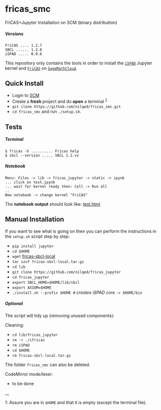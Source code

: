 # fricas_smc

FriCAS+Jupyter Installation on SCM (binary distribution) 

##### Versions

    FriCAS .... 1.2.7
    SBCL ...... 1.2.6
    iSPAD ..... 0.9.6

This repository only contains the tools in order to install the 
[`iSPAD`](https://bitbucket.org/kfp/ispad) Jupyter kernel
and [`FriCAS`](https://github.com/fricas/fricas) on 
[`SageMathCloud`](https://cloud.sagemath.com/).

## Quick Install

* Login to [SCM](https://cloud.sagemath.com/)
* Create a **fresh** project and do **open** a terminal <sup>[1](#footnote1)</sup>
* `git clone https://github.com/nilqed/fricas_smc.git`
* `cd fricas_smc` and run `./setup.sh`.

## Tests
##### Terminal

    $ fricas -h .......... Fricas help
    $ sbcl --version ..... SBCL 1.2.vv

##### Notebook

    Menu: Files -> lib -> fricas_jupyter -> static -> ipynb
    ... click on test.ipynb 
    ... wait for kernel ready then: Cell -> Run all
    ..
    New notebook -> change kernel "FriCAS"
   
    
The **notebook output** should look like: 
[test.html](http://kfp.bitbucket.org/tmp/test.html)


## Manual Installation
If you want to see what is going on then you can perform the instructions in the
`setup.sh` script step by step:

* `pip install jupyter`
* `cd $HOME`
* `wget` [fricas-sbcl-local](https://github.com/nilqed/fricas_smc/releases/download/v0.9.5/fricas-sbcl-local.tar.gz) 
* `tar xzvf fricas-sbcl-local.tar.gz`
* `cd lib`
* `git clone https://github.com/nilqed/fricas_jupyter`
* `cd fricas_jupyter`
* `export SBCL_HOME=$HOME/lib/sbcl`
* `export AXIOM=$HOME`
* `./install.sh --prefix $HOME #` *creates iSPAD core* `-> $HOME/bin`

##### Optional
The script will tidy up (removing unused components):


Cleaning:

* `cd lib/fricas_jupyter`
* `rm -r ./ifricas`
* `rm iSPAD`
* `cd $HOME`
* `rm fricas-sbcl-local.tar.gz`

The folder `fricas_smc` can also be deleted.


CodeMirror mode/lexer:

* to be done


__

<a name="footnote1">1</a>: Assure you are in `$HOME` and that it is empty
(except the terminal file).